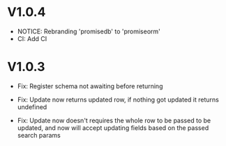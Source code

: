 # V1.0.4

- NOTICE: Rebranding 'promisedb' to 'promiseorm'
- CI: Add CI

# V1.0.3

- Fix: Register schema not awaiting before returning

- Fix: Update now returns updated row, if nothing got updated it returns undefined

- Fix: Update now doesn't requires the whole row to be passed to be updated, and now will accept updating fields based on the passed search params
